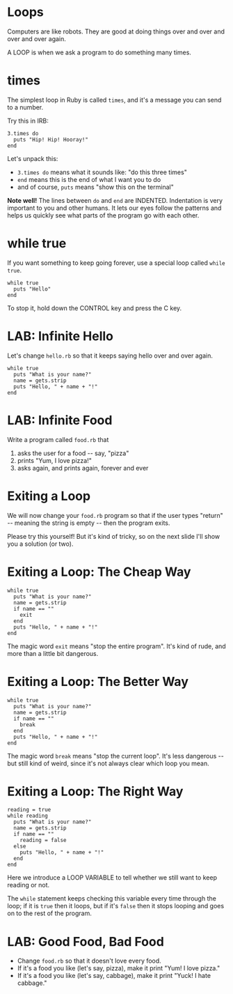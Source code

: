 # Loops

Computers are like robots. They are good at doing things over and over and over and over again.

A LOOP is when we ask a program to do something many times.

# times

The simplest loop in Ruby is called `times`, and it's a message you can send to a number.

Try this in IRB:

    3.times do
      puts "Hip! Hip! Hooray!"
    end

Let's unpack this:

* `3.times do` means what it sounds like: "do this three times"
* `end` means this is the end of what I want you to do
* and of course, `puts` means "show this on the terminal"

**Note well!** The lines between `do` and `end` are INDENTED. Indentation is very important to you and other humans. It lets our eyes follow the patterns and helps us quickly see what parts of the program go with each other.

# while true

If you want something to keep going forever, use a special loop called `while true`. 

    while true
      puts "Hello"
    end

To stop it, hold down the CONTROL key and press the C key.

# LAB: Infinite Hello

Let's change `hello.rb` so that it keeps saying hello over and over again.

    while true
      puts "What is your name?"
      name = gets.strip
      puts "Hello, " + name + "!"
    end

# LAB: Infinite Food

Write a program called `food.rb` that

1. asks the user for a food -- say, "pizza"
2. prints "Yum, I love pizza!"
3. asks again, and prints again, forever and ever

# Exiting a Loop

We will now change your `food.rb` program so that if the user types "return" -- meaning the string is empty -- then the program exits.

Please try this yourself! But it's kind of tricky, so on the next slide I'll show you a solution (or two).

# Exiting a Loop: The Cheap Way

    while true
      puts "What is your name?"
      name = gets.strip
      if name == ""
        exit
      end
      puts "Hello, " + name + "!"
    end

The magic word `exit` means "stop the entire program". It's kind of rude, and more than a little bit dangerous.

# Exiting a Loop: The Better Way

    while true
      puts "What is your name?"
      name = gets.strip
      if name == ""
        break
      end
      puts "Hello, " + name + "!"
    end

The magic word `break` means "stop the current loop". It's less dangerous -- but still kind of weird, since it's not always clear which loop you mean.

# Exiting a Loop: The Right Way

    reading = true
    while reading
      puts "What is your name?"
      name = gets.strip
      if name == ""
        reading = false
      else
        puts "Hello, " + name + "!"
      end
    end

Here we introduce a LOOP VARIABLE to tell whether we still want to keep reading or not.

The `while` statement keeps checking this variable every time through the loop; if it is `true` then it loops, but if it's `false` then it stops looping and goes on to the rest of the program.

# LAB: Good Food, Bad Food

* Change `food.rb` so that it doesn't love every food.
* If it's a food you like (let's say, pizza), make it print "Yum! I love pizza."
* If it's a food you like (let's say, cabbage), make it print "Yuck! I hate cabbage."

